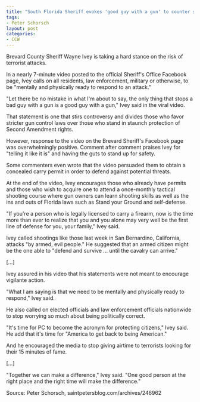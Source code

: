 ```yaml
---
title: "South Florida Sheriff evokes 'good guy with a gun' to counter shooter threats"
tags:
- Peter Schorsch
layout: post
categories:
- CCW
---
```


Brevard County Sheriff Wayne Ivey is taking a hard stance on the risk of terrorist attacks.

In a nearly 7-minute video posted to the official Sheriff's Office Facebook page, Ivey calls on all residents, law enforcement, military or otherwise, to be "mentally and physically ready to respond to an attack."

"Let there be no mistake in what I'm about to say, the only thing that stops a bad guy with a gun is a good guy with a gun," Ivey said in the viral video.

That statement is one that stirs controversy and divides those who favor stricter gun control laws over those who stand in staunch protection of Second Amendment rights.

However, response to the video on the Brevard Sheriff's Facebook page was overwhelmingly positive. Comment after comment praises Ivey for "telling it like it is" and having the guts to stand up for safety.

Some commenters even wrote that the video persuaded them to obtain a concealed carry permit in order to defend against potential threats.

At the end of the video, Ivey encourages those who already have permits and those who wish to acquire one to attend a once-monthly tactical shooting course where gun owners can learn shooting skills as well as the ins and outs of Florida laws such as Stand your Ground and self-defense.

"If you're a person who is legally licensed to carry a firearm, now is the time more than ever to realize that you and you alone may very well be the first line of defense for you, your family," Ivey said.

Ivey called shootings like those last week in San Bernardino, California, attacks "by armed, evil people." He suggested that an armed citizen might be the one able to "defend and survive ... until the cavalry can arrive."

\[...\]

Ivey assured in his video that his statements were not meant to encourage vigilante action.

"What I am saying is that we need to be mentally and physically ready to respond," Ivey said.

He also called on elected officials and law enforcement officials nationwide to stop worrying so much about being politically correct.

"It's time for PC to become the acronym for protecting citizens," Ivey said. He add that it's time for "America to get back to being American."

And he encouraged the media to stop giving airtime to terrorists looking for their 15 minutes of fame.

\[...\]

"Together we can make a difference," Ivey said. "One good person at the right place and the right time will make the difference."

Source: Peter Schorsch, saintpetersblog.com/archives/246962
